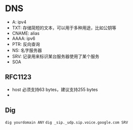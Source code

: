 # DNS
- A: ipv4
- TXT: 存储简短的文本，可以用于多种用途，比如公钥等
- CNAME: alias
- AAAA: ipv6
- PTR: 反向查询
- NS: 名字服务器
- SRV: 记录用来标识某台服务器使用了某个服务
- SOA
## RFC1123
- host 必须支持63 bytes，建议支持255 bytes
- 
## Dig
`dig yourdomain ANY`
`dig _sip._udp.sip.voice.google.com SRV`